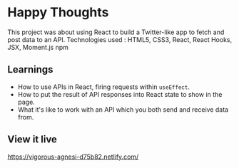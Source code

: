 # Happy Thoughts

This project was about using React to build a Twitter-like app to fetch and post data to an API. Technologies used : HTML5, CSS3, React, React Hooks, JSX, Moment.js npm

## Learnings

- How to use APIs in React, firing requests within `useEffect`.
- How to put the result of API responses into React state to show in the page.
- What it's like to work with an API which you both send and receive data from.


## View it live

https://vigorous-agnesi-d75b82.netlify.com/
